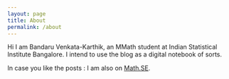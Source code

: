 ```yaml
---
layout: page
title: About
permalink: /about
---
```


Hi I am Bandaru Venkata-Karthik, an MMath student at Indian Statistical Institute Bangalore. I intend to use the blog as a digital notebook of sorts. 

In case you like the posts : I am also on [Math.SE](https://math.stackexchange.com/users/303300/?tab=answers).

